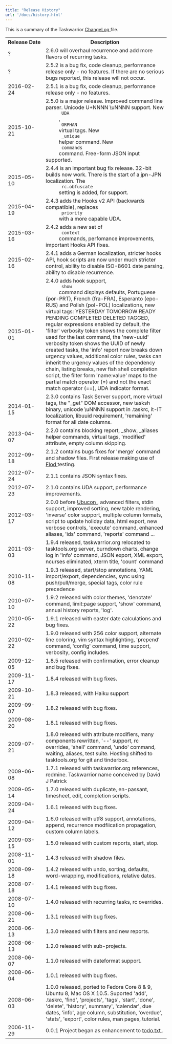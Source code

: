 ```yaml
---
title: "Release History"
url: '/docs/history.html'
---
```

<div class="col-md-10 main">
 <div class="row">
  <a name="history">
  </a>
  <p>
   This is a summary of the Taskwarrior
   <a href="https://git.tasktools.org/projects/TM/repos/task/browse/ChangeLog">
    ChangeLog
   </a>
   file.
  </p>
  <table class="table table-striped">
   <tr>
    <th>
     Release Date
    </th>
    <th>
     Description
    </th>
   </tr>
   <tr>
    <td>
     ?
    </td>
    <td>
     2.6.0 will overhaul recurrence and add more flavors of recurring tasks.
    </td>
   </tr>
   <tr>
    <td>
     ?
    </td>
    <td>
     2.5.2 is a bug fix, code cleanup, performance release only - no features.
                  If there are no serious bugs reported, this release will not occur.
    </td>
   </tr>
   <tr>
    <td>
     2016-02-24
    </td>
    <td>
     2.5.1 is a bug fix, code cleanup, performance release only - no features.
    </td>
   </tr>
   <tr>
    <td>
     2015-10-21
    </td>
    <td>
     2.5.0 is a major release.
                  Improved command line parser.
                  Unicode U+NNNN \uNNNN support.
                  New
     <code>
      UDA
     </code>
     ,
     <code>
      ORPHAN
     </code>
     virtual tags.
                  New
     <code>
      _unique
     </code>
     helper command.
                  New
     <code>
      commands
     </code>
     command.
                  Free-form JSON input supported.
    </td>
   </tr>
   <tr>
    <td>
     2015-05-10
    </td>
    <td>
     2.4.4 is an important bug fix release.
                  32-bit builds now work.
                  There is the start of a jpn-JPN localization.
                  The
     <code>
      rc.obfuscate
     </code>
     setting is added, for support.
    </td>
   </tr>
   <tr>
    <td>
     2015-04-19
    </td>
    <td>
     2.4.3 adds the Hooks v2 API (backwards compatible),
                  replaces
     <code>
      priority
     </code>
     with a more capable UDA.
    </td>
   </tr>
   <tr>
    <td>
     2015-03-16
    </td>
    <td>
     2.4.2 adds a new set of
     <code>
      context
     </code>
     commands,
                  perfomance improvements,
                  important Hooks API fixes.
    </td>
   </tr>
   <tr>
    <td>
     2015-02-16
    </td>
    <td>
     2.4.1 adds a German localization,
                  stricter hooks API,
                  hook scripts are now under much stricter control,
                  ability to disable ISO-8601 date parsing,
                  ability to disable recurrence.
    </td>
   </tr>
   <tr>
    <td>
     2015-01-01
    </td>
    <td>
     2.4.0 adds hook support,
     <code>
      show
     </code>
     command displays defaults,
                  Portuguese (por-PRT), French (fra-FRA), Esperanto (epo-RUS) and Polish (pol-POL) localizations,
                  new virtual tags: YESTERDAY TOMORROW READY PENDING COMPLETED DELETED TAGGED,
                  regular expressions enabled by default,
                  the 'filter' verbosity token shows the complete filter used for the last command,
                  the 'new-uuid' verbosity token shows the UUID of newly created tasks,
                  the 'info' report now breaks down urgency values,
                  additional color rules,
                  tasks can inherit the urgency values of the dependency chain,
                  listing breaks,
                  new fish shell completion script,
                  the filter form 'name:value' maps to the partial match operator (=) and not the exact match operator (==),
                  UDA indicator format.
    </td>
   </tr>
   <tr>
    <td>
     2014-01-15
    </td>
    <td>
     2.3.0 contains Task Server support, more virtual tags, the
                  "_get" DOM accessor, new tasksh binary, unicode \uNNNN support
                  in .taskrc, it-IT localization, libuuid requirement,
                  'remaining' format for all date columns.
    </td>
   </tr>
   <tr>
    <td>
     2013-04-07
    </td>
    <td>
     2.2.0 contains blocking report, _show, _aliases helper
                  commands, virtual tags, 'modified' attribute, empty column
                  skipping.
    </td>
   </tr>
   <tr>
    <td>
     2012-09-18
    </td>
    <td>
     2.1.2 contains bugs fixes for 'merge' command and shadow
                  files.  First release making use of
     <a href="http://flod.us">
      Flod
     </a>
     testing.
    </td>
   </tr>
   <tr>
    <td>
     2012-07-24
    </td>
    <td>
     2.1.1 contains JSON syntax fixes.
    </td>
   </tr>
   <tr>
    <td>
     2012-07-23
    </td>
    <td>
     2.1.0 contains UDA support, performance improvements.
    </td>
   </tr>
   <tr>
    <td>
     2012-03-17
    </td>
    <td>
     2.0.0 before
     <a href="http://www.ubucon.de/">
      Ubucon
     </a>
     ,
                  advanced filters, stdin support, improved sorting, new table
                  rendering, 'inverse' color support, multiple column formats,
                  script to update holiday data, html export, new verbose
                  controls, 'execute' command, enhanced aliases, 'ids' command,
                  'reports' command ...
    </td>
   </tr>
   <tr>
    <td>
     2011-03-03
    </td>
    <td>
     1.9.4 released, taskwarrior.org relocated to tasktools.org
                  server, burndown charts, change log in 'info' command, JSON
                  export, XML export, ncurses eliminated, xterm title, 'count'
                  command
    </td>
   </tr>
   <tr>
    <td>
     2010-11-08
    </td>
    <td>
     1.9.3 released, start/stop annotations, YAML import/export,
                  dependencies, sync using push/pull/merge, special tags,
                  color rule precedence
    </td>
   </tr>
   <tr>
    <td>
     2010-07-10
    </td>
    <td>
     1.9.2 released with color themes, 'denotate' command,
                  limit:page support, 'show' command, annual history reports,
                  'log'.
    </td>
   </tr>
   <tr>
    <td>
     2010-05-22
    </td>
    <td>
     1.9.1 released with easter date calculations and bug fixes.
    </td>
   </tr>
   <tr>
    <td>
     2010-02-22
    </td>
    <td>
     1.9.0 released with 256 color support, alternate line
                  coloring, vim syntax highlighting, 'prepend' command,
                  'config' command, time support, verbosity, config includes.
    </td>
   </tr>
   <tr>
    <td>
     2009-12-05
    </td>
    <td>
     1.8.5 released with confirmation, error cleanup and bug
                  fixes.
    </td>
   </tr>
   <tr>
    <td>
     2009-11-17
    </td>
    <td>
     1.8.4 released with bug fixes.
    </td>
   </tr>
   <tr>
    <td>
     2009-10-21
    </td>
    <td>
     1.8.3 released, with Haiku support
    </td>
   </tr>
   <tr>
    <td>
     2009-09-07
    </td>
    <td>
     1.8.2 released with bug fixes.
    </td>
   </tr>
   <tr>
    <td>
     2009-08-20
    </td>
    <td>
     1.8.1 released with bug fixes.
    </td>
   </tr>
   <tr>
    <td>
     2009-07-21
    </td>
    <td>
     1.8.0 released with attribute modifiers, many components
                  rewritten, '--' support, rc overrides, 'shell' command, 'undo'
                  command, waiting, aliases, test suite.
                  Hosting shifted to tasktools.org for git and tinderbox.
    </td>
   </tr>
   <tr>
    <td>
     2009-06-08
    </td>
    <td>
     1.7.1 released with taskwarrior.org references, redmine.
                  Taskwarrior name conceived by David J Patrick
    </td>
   </tr>
   <tr>
    <td>
     2009-05-14
    </td>
    <td>
     1.7.0 released with duplicate, en-passant, timesheet, edit,
                  completion scripts.
    </td>
   </tr>
   <tr>
    <td>
     2009-04-24
    </td>
    <td>
     1.6.1 released with bug fixes.
    </td>
   </tr>
   <tr>
    <td>
     2009-04-12
    </td>
    <td>
     1.6.0 released with utf8 support, annotations, append,
                  recurrence modfiication propagation, custom column labels.
    </td>
   </tr>
   <tr>
    <td>
     2009-03-15
    </td>
    <td>
     1.5.0 released with custom reports, start, stop.
    </td>
   </tr>
   <tr>
    <td>
     2008-11-01
    </td>
    <td>
     1.4.3 released with shadow files.
    </td>
   </tr>
   <tr>
    <td>
     2008-09-18
    </td>
    <td>
     1.4.2 released with undo, sorting, defaults, word-wrapping,
                  modifications, relative dates.
    </td>
   </tr>
   <tr>
    <td>
     2008-07-18
    </td>
    <td>
     1.4.1 released with bug fixes.
    </td>
   </tr>
   <tr>
    <td>
     2008-07-10
    </td>
    <td>
     1.4.0 released with recurring tasks, rc overrides.
    </td>
   </tr>
   <tr>
    <td>
     2008-06-21
    </td>
    <td>
     1.3.1 released with bug fixes.
    </td>
   </tr>
   <tr>
    <td>
     2008-06-13
    </td>
    <td>
     1.3.0 released with filters and new reports.
    </td>
   </tr>
   <tr>
    <td>
     2008-06-13
    </td>
    <td>
     1.2.0 released with sub-projects.
    </td>
   </tr>
   <tr>
    <td>
     2008-06-07
    </td>
    <td>
     1.1.0 released with dateformat support.
    </td>
   </tr>
   <tr>
    <td>
     2008-06-04
    </td>
    <td>
     1.0.1 released with bug fixes.
    </td>
   </tr>
   <tr>
    <td>
     2008-06-03
    </td>
    <td>
     1.0.0 released, ported to Fedora Core 8 &amp; 9, Ubuntu 8,
                  Mac OS X 10.5.  Suported 'add', .taskrc, 'find', 'projects',
                  'tags', 'start', 'done', 'delete', 'history', summary',
                  'calendar', due dates, 'info', age column, substitution,
                  'overdue', 'stats', 'export', color rules, man pages,
                  tutorial.
    </td>
   </tr>
   <tr>
    <td>
     2006-11-29
    </td>
    <td>
     0.0.1 Project began as enhancement to
     <a href="http://todotxt.com/">
      todo.txt
     </a>
     .
    </td>
   </tr>
  </table>
 </div>
 <br/>
 <br/>
</div>

